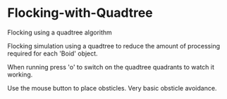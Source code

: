 # Flocking-with-Quadtree
Flocking using a quadtree algorithm

Flocking simulation using a quadtree to reduce the amount of processing required for each 'Boid' object.

When running press 'o' to switch on the quadtree quadrants to watch it working.

Use the mouse button to place obsticles. Very basic obsticle avoidance.
